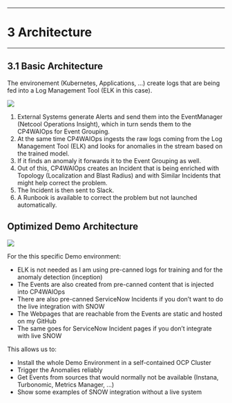 ---------------------------------------------------------------
# 3 Architecture
---------------------------------------------------------------


## 3.1 Basic Architecture

The environement (Kubernetes, Applications, ...) create logs that are being fed into a Log Management Tool (ELK in this case).

![](./pics/aiops-demo.png)

1. External Systems generate Alerts and send them into the EventManager (Netcool Operations Insight), which in turn sends them to the CP4WAIOps for Event Grouping.
1. At the same time CP4WAIOps ingests the raw logs coming from the Log Management Tool (ELK) and looks for anomalies in the stream based on the trained model.
1. If it finds an anomaly it forwards it to the Event Grouping as well.
1. Out of this, CP4WAIOps creates an Incident that is being enriched with Topology (Localization and Blast Radius) and with Similar Incidents that might help correct the problem.
1. The Incident is then sent to Slack.
1. A Runbook is available to correct the problem but not launched automatically.

<div style="page-break-after: always;"></div>

## Optimized Demo Architecture

![](./pics/aiops-demo3.png)

For the this specific Demo environment:

* ELK is not needed as I am using pre-canned logs for training and for the anomaly detection (inception)
* The Events are also created from pre-canned content that is injected into CP4WAIOps
* There are also pre-canned ServiceNow Incidents if you don’t want to do the live integration with SNOW
* The Webpages that are reachable from the Events are static and hosted on my GitHub
* The same goes for ServiceNow Incident pages if you don’t integrate with live SNOW

This allows us to:

* Install the whole Demo Environment in a self-contained OCP Cluster
* Trigger the Anomalies reliably
* Get Events from sources that would normally not be available (Instana, Turbonomic, Metrics Manager, ...)
* Show some examples of SNOW integration without a live system


<div style="page-break-after: always;"></div>
